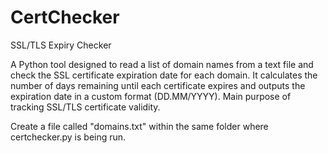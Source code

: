 # CertChecker
SSL/TLS Expiry Checker

A Python tool designed to read a list of domain names from a text file and check the SSL certificate expiration date for each domain. It calculates the number of days remaining until each certificate expires and outputs the expiration date in a custom format (DD.MM/YYYY). Main purpose of tracking SSL/TLS certificate validity.

Create a file called "domains.txt" within the same folder where certchecker.py is being run.
